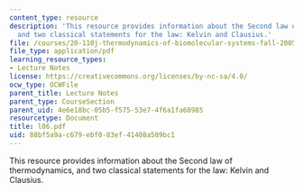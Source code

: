 ```yaml
---
content_type: resource
description: 'This resource provides information about the Second law of thermodynamics,
  and two classical statements for the law: Kelvin and Clausius.'
file: /courses/20-110j-thermodynamics-of-biomolecular-systems-fall-2005/88bf5a9ac679ebf083ef41408a589bc1_l06.pdf
file_type: application/pdf
learning_resource_types:
- Lecture Notes
license: https://creativecommons.org/licenses/by-nc-sa/4.0/
ocw_type: OCWFile
parent_title: Lecture Notes
parent_type: CourseSection
parent_uid: 4e6e18bc-05b5-f575-53e7-4f6a1fa68985
resourcetype: Document
title: l06.pdf
uid: 88bf5a9a-c679-ebf0-83ef-41408a589bc1
---
```

This resource provides information about the Second law of thermodynamics, and two classical statements for the law: Kelvin and Clausius.